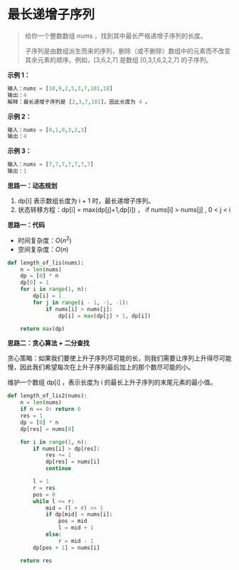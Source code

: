 # 最长递增子序列

> 给你一个整数数组 nums ，找到其中最长严格递增子序列的长度。
>
> 子序列是由数组派生而来的序列，删除（或不删除）数组中的元素而不改变其余元素的顺序。例如，[3,6,2,7] 是数组 [0,3,1,6,2,2,7] 的子序列。

**示例 1：**

```python
输入：nums = [10,9,2,5,3,7,101,18]
输出：4
解释：最长递增子序列是 [2,3,7,101]，因此长度为 4 。
```



**示例 2：**

```python
输入：nums = [0,1,0,3,2,3]
输出：4
```



**示例 3：**

```python
输入：nums = [7,7,7,7,7,7,7]
输出：1
```



**思路一：动态规划**

1. dp[i]  表示数组长度为 i + 1 时，最长递增子序列。
2. 状态转移方程：dp[i] = max(dp[j]+1,dp[i]) ， if nums[i] > nums[j] , 0 < j < i

**思路一：代码**

- 时间复杂度：$O(n^2)$
- 空间复杂度：$O(n)$

```python
def length_of_lis(nums):
    n = len(nums)
    dp = [0] * n
    dp[0] = 1
    for i in range(1, n):
        dp[i] = 1
        for j in range(i - 1, -1, -1):
            if nums[i] > nums[j]:
                dp[i] = max(dp[j] + 1, dp[i])

    return max(dp)
```



**思路二：贪心算法 + 二分查找**



贪心策略：如果我们要使上升子序列尽可能的长，则我们需要让序列上升得尽可能慢，因此我们希望每次在上升子序列最后加上的那个数尽可能的小。

维护一个数组 dp[i] ，表示长度为 i 的最长上升子序列的末尾元素的最小值。

```python
def length_of_lis2(nums):
    n = len(nums)
    if n == 0: return 0
    res = 1
    dp = [0] * n
    dp[res] = nums[0]

    for i in range(1, n):
        if nums[i] > dp[res]:
            res += 1
            dp[res] = nums[i]
            continue

        l = 1
        r = res
        pos = 0
        while l <= r:
            mid = (l + r) >> 1
            if dp[mid] < nums[i]:
                pos = mid
                l = mid + 1
            else:
                r = mid - 1
        dp[pos + 1] = nums[i]

    return res
```

